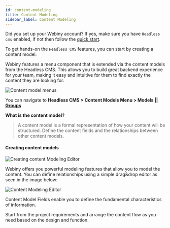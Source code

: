 ```yaml
---
id: content-modeling
title: Content Modeling
sidebar_label: Content Modeling
---
```


Did you set up your Webiny account? If yes, make sure you have `Headless cms` enabled, if not then follow the [quick start](get-started/quick-start.md).

To get hands-on the `Headless CMS` features, you can start by creating a content model.

Webiny features a menu component that is extended via the content models from the Headless CMS.
This allows you to build great backend experience for your team, making it easy and intuitive for them to find exactly the content they are looking for.

![Content model menus](/img/webiny-apps/headless-cms/features/content-modeling/content-models-menu.png)

You can navigate to **Headless CMS > Content Models Menu > Models || [Groups](/docs/webiny-apps/headless-cms/features/content-modeling-groups)**

**What is the content model?**

> A content model is a formal representation of how your content will be structured. Define the content fields and the relationships between other content models.

#### Creating content models

![Creating content Modeling Editor](/img/webiny-apps/headless-cms/features/content-modeling/new-content-model.png)

Webiny offers you powerful modeling features that allow you to model the content. You can define relationships using a simple drag&drop editor as  seen in the image below:

![Content Modeling Editor](/img/webiny-apps/headless-cms/features/content-modeling/content-model-editor.png)

Content Model Fields enable you to define the fundamental characteristics of information.

Start from the project requirements and arrange the content flow as you need based on the design and function.